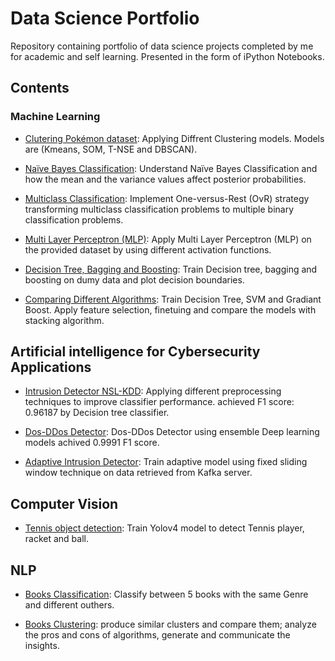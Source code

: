 # Data Science Portfolio
Repository containing portfolio of data science projects completed by me for academic and self learning. Presented in the form of iPython Notebooks.

## Contents

### Machine Learning

- [Clutering Pokémon dataset](https://github.com/Aliaa-Ahmed/AI-and-Data-Science/tree/master/Machine%20learning/Clutering_Pok%C3%A9mon_dataset): Applying Diffrent Clustering models. Models are (Kmeans, SOM, T-NSE and DBSCAN).

- [Naïve Bayes Classification](https://github.com/Aliaa-Ahmed/AI-and-Data-Science/tree/master/Machine%20learning/Na%C3%AFve%20Bayes%20Classification): Understand Naïve Bayes Classification and how the mean and the variance values affect posterior probabilities.

- [Multiclass Classification](https://github.com/Aliaa-Ahmed/AI-and-Data-Science/tree/master/Machine%20learning/Na%C3%AFve%20Bayes%20Classification): Implement One-versus-Rest (OvR) strategy transforming multiclass classification problems to multiple binary classification problems.

- [Multi Layer Perceptron (MLP)](https://github.com/Aliaa-Ahmed/AI-and-Data-Science/tree/master/Machine%20learning/Multi%20Layer%20Perceptron%20(MLP)): Apply Multi Layer Perceptron (MLP) on the provided dataset by using different activation functions.

- [Decision Tree, Bagging and Boosting](https://github.com/Aliaa-Ahmed/AI-and-Data-Science/tree/master/Machine%20learning/Decision%20Tree%20%2B%20Bagging%20%2B%20Boosting): Train Decision tree, bagging and boosting on dumy data and plot decision boundaries. 

- [Comparing Different Algorithms](https://github.com/Aliaa-Ahmed/AI-and-Data-Science/tree/master/Machine%20learning/Comparing%20Different%20Algorithms): Train Decision Tree, SVM and Gradiant Boost. Apply feature selection, finetuing and compare the models with stacking algorithm. 

## Artificial intelligence for Cybersecurity Applications

- [Intrusion Detector NSL-KDD](https://github.com/Aliaa-Ahmed/AI-and-Data-Science/tree/master/Ai%20For%20Cyber%20Security/Intrusion%20Detector%20NSL-KDD): Applying different preprocessing techniques to improve classifier performance. achieved F1 score: 0.96187 by Decision tree classifier.

- [Dos-DDos Detector](https://github.com/Aliaa-Ahmed/AI-and-Data-Science/tree/master/Ai%20For%20Cyber%20Security/Dos-DDos%20Detector): Dos-DDos Detector using ensemble Deep learning models achived 0.9991 F1 score.

- [Adaptive Intrusion Detector](https://github.com/Aliaa-Ahmed/AI-and-Data-Science/tree/master/Ai%20For%20Cyber%20Security/Intrusion%20Detector%20NSL-KDD): Train adaptive model using fixed sliding window technique on data retrieved from Kafka server.

## Computer Vision

- [Tennis object detection](https://github.com/Aliaa-Ahmed/AI-and-Data-Science/tree/master/Computer%20vision/Tennis%20object%20detection): Train Yolov4 model to detect Tennis player, racket and ball. 

## NLP 
- [Books Classification](https://github.com/Aliaa-Ahmed/AI-and-Data-Science/tree/master/NLP/Books%20Classification): Classify between 5 books with the same Genre and different outhers.

- [Books Clustering](https://github.com/Aliaa-Ahmed/AI-and-Data-Science/tree/master/NLP/Books%20Clustering): produce similar clusters and compare them; analyze the pros and cons of algorithms, generate and communicate the insights.
